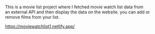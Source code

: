 This is a movie list project where I fetched movie watch list data from          
an external API and then display the data on the website. you can add or remove films from your list.                                                                                                                           
  
https://moviewatchlist1.netlify.app/      
